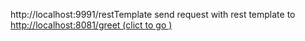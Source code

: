 http://localhost:9991/restTemplate
send request with rest template to [http://localhost:8081/greet (clict to go )](https://github.com/yusufarslanalp/spring-framework-examples/tree/main/HelloWorldExaple)
